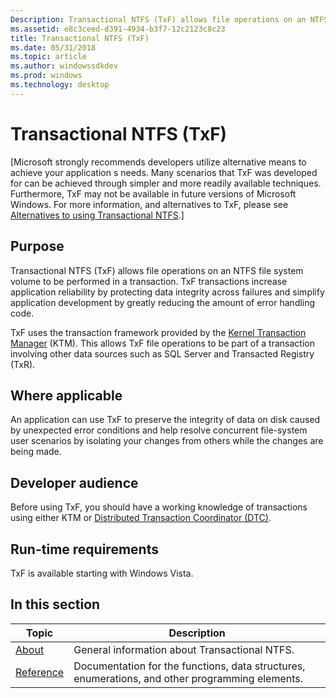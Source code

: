 ```yaml
---
Description: Transactional NTFS (TxF) allows file operations on an NTFS file system volume to be performed in a transaction.
ms.assetid: e8c3ceed-d391-4934-b3f7-12c2123c8c23
title: Transactional NTFS (TxF)
ms.date: 05/31/2018
ms.topic: article
ms.author: windowssdkdev
ms.prod: windows
ms.technology: desktop
---
```


# Transactional NTFS (TxF)

\[Microsoft strongly recommends developers utilize alternative means to achieve your application s needs. Many scenarios that TxF was developed for can be achieved through simpler and more readily available techniques. Furthermore, TxF may not be available in future versions of Microsoft Windows. For more information, and alternatives to TxF, please see [Alternatives to using Transactional NTFS](deprecation-of-txf.md).\]

## Purpose

Transactional NTFS (TxF) allows file operations on an NTFS file system volume to be performed in a transaction. TxF transactions increase application reliability by protecting data integrity across failures and simplify application development by greatly reducing the amount of error handling code.

TxF uses the transaction framework provided by the [Kernel Transaction Manager](https://msdn.microsoft.com/library/windows/desktop/bb986748) (KTM). This allows TxF file operations to be part of a transaction involving other data sources such as SQL Server and Transacted Registry (TxR).

## Where applicable

An application can use TxF to preserve the integrity of data on disk caused by unexpected error conditions and help resolve concurrent file-system user scenarios by isolating your changes from others while the changes are being made.

## Developer audience

Before using TxF, you should have a working knowledge of transactions using either KTM or [Distributed Transaction Coordinator (DTC)](Http://go.microsoft.com/fwlink/p/?linkid=139572).

## Run-time requirements

TxF is available starting with Windows Vista.

## In this section



| Topic                                                    | Description                                                                                                |
|----------------------------------------------------------|------------------------------------------------------------------------------------------------------------|
| [About](about-transactional-ntfs.md)<br/>         | General information about Transactional NTFS.<br/>                                                   |
| [Reference](transactional-ntfs-reference.md)<br/> | Documentation for the functions, data structures, enumerations, and other programming elements.<br/> |



 

 

 




